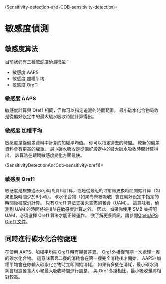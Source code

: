 (Sensitivity-detection-and-COB-sensitivity-detection)=

# 敏感度偵測

## 敏感度算法

目前我們有三種敏感度偵測模型：

* 敏感度 AAPS
* 敏感度 加權平均
* 敏感度 Oref1

### 敏感度 AAPS

敏感度計算與 Oref1 相同，但你可以指定追溯的時間範圍。 最小碳水化合物吸收是從偏好設定中的最大碳水吸收時間計算得出。

### 敏感度 加權平均

敏感度是從偏差資料中計算的加權平均值。 你可以指定過去的時間。 較新的偏差資料會有更高的權重。 最小碳水吸收是從偏好設定中的最大碳水吸收時間計算得出。 該算法在跟蹤敏感度變化方面最快。

(SensitivityDetectionAndCob-sensitivity-oref1)=

### 敏感度 Oref1

敏感度是根據過去8小時的資料計算，或是從最近的注射點更換時間開始計算（如果更換時間少於8小時）。 碳水化合物（如果尚未被吸收）會在偏好設定中指定的時間後被取消計算。 只有 Oref1 算法支援未宣佈的餐食（UAM）。 這意味著，偵測到 UAM 的時間將被排除在敏感度計算之外。 因此，如果你使用 SMB 並搭配 UAM，必須選擇 Oref1 算法才能正確運作。 欲了解更多資訊，請參閱[OpenAPS Oref1 文件](https://openaps.readthedocs.io/en/latest/docs/Customize-Iterate/oref1.html)。

## 同時進行碳水化合物處理

在使用 AAPS、加權平均與 Oref1 時有顯著差異。 Oref 外掛僅預期一次處理一餐的碳水化合物。 這意味著第二餐的消耗會在第一餐完全消耗後才開始。 AAPS+加權平均會在你輸入碳水化合物時立即開始消耗。 如果有多餐在消耗，最小碳水消耗會根據餐食大小和最大吸收時間進行調整。 與 Oref 外掛相比，最小吸收量將相對較高。